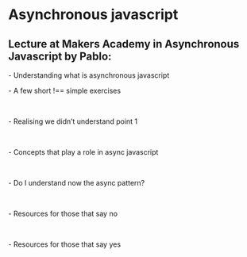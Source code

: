 # Asynchronous javascript

## Lecture at Makers Academy in Asynchronous Javascript by Pablo:

<p align='left'>- Understanding what is asynchronous javascript</p>
<p align='left'>- A few short !== simple exercises</p>
		            <br />
		            <p align='left'>- Realising we didn’t understand point 1</p>
		            <br />
		            <p align='left'>- Concepts that play a role in async javascript</p>
		            <br />
		            <p align='left'>- Do I understand now the async pattern?</p>
		            <br />
		            <p align='left'>- Resources for those that say no</p>
		            <br />
		            <p align='left'>- Resources for those that say yes</p>

